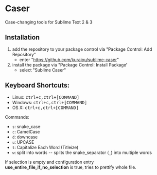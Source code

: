 Caser
=====

Case-changing tools for Sublime Text 2 & 3


Installation 
-------------

1. add the repository to your package control via "Package Control: Add Repository"
    * enter "https://github.com/kuraiou/sublime-caser"
2. install the package via "Package Control: Install Package'
    * select "Sublime Caser"

Keyboard Shortcuts:
--------------------------------------------------------------

-   Linux: <kbd>ctrl+c,ctrl+[COMMAND]</kbd>
-   Windows: <kbd>ctrl+c,ctrl+[COMMAND]</kbd>
-   OS X: <kbd>ctrl+c,ctrl+[COMMAND]</kbd>

Commands:

-   `s`: snake_case
-   `c`: CamelCase
-   `d`: downcase
-   `u`: UPCASE
-   `t`: Capitalize Each Word (Titleize)
-   `w`: split into words -- splits the snake_separator (`_`) into multiple words

If selection is empty and configuration entry
**use_entire_file_if_no_selection** is true, tries to prettify whole file.
